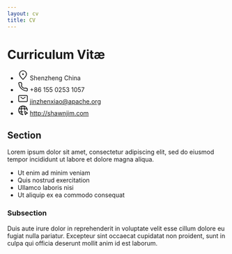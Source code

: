```yaml
---
layout: cv
title: CV
---
```


# Curriculum Vitæ



<ul>
    <li><span class="li-icon"><svg width="24px" height="24px" stroke-width="1.5" viewBox="0 0 24 24" fill="none" xmlns="http://www.w3.org/2000/svg" color="#000000"><path d="M20 10c0 4.418-8 12-8 12s-8-7.582-8-12a8 8 0 1116 0z" stroke="#000000" stroke-width="1.5"></path><path d="M12 11a1 1 0 100-2 1 1 0 000 2z" fill="#000000" stroke="#000000" stroke-width="1.5" stroke-linecap="round" stroke-linejoin="round"></path></svg>
</span><span>Shenzheng China</span></li>
    <li><span class="li-icon"><svg width="24px" height="24px" stroke-width="1.5" viewBox="0 0 24 24" fill="none" xmlns="http://www.w3.org/2000/svg" color="#000000"><path d="M18.118 14.702L14 15.5c-2.782-1.396-4.5-3-5.5-5.5l.77-4.13L7.815 2H4.064c-1.128 0-2.016.932-1.847 2.047.42 2.783 1.66 7.83 5.283 11.453 3.805 3.805 9.286 5.456 12.302 6.113 1.165.253 2.198-.655 2.198-1.848v-3.584l-3.882-1.479z" stroke="#000000" stroke-width="1.5" stroke-linecap="round" stroke-linejoin="round"></path></svg>
</span><span>+86 155 0253 1057</span></li>
    <li><span class="li-icon"><svg width="24px" height="24px" stroke-width="1.5" viewBox="0 0 24 24" fill="none" xmlns="http://www.w3.org/2000/svg" color="#000000"><path d="M7 9l5 3.5L17 9" stroke="#000000" stroke-width="1.5" stroke-linecap="round" stroke-linejoin="round"></path><path d="M2 17V7a2 2 0 012-2h16a2 2 0 012 2v10a2 2 0 01-2 2H4a2 2 0 01-2-2z" stroke="#000000" stroke-width="1.5"></path></svg>
</span><a href="mailto:jinzhenxiao@apache.org">jinzhenxiao@apache.org</a></li>
    <li><span class="li-icon"><svg width="24px" height="24px" stroke-width="1.5" viewBox="0 0 24 24" fill="none" xmlns="http://www.w3.org/2000/svg" color="#000000"><path d="M22 12c0-5.523-4.477-10-10-10S2 6.477 2 12s4.477 10 10 10M13 2.05S16 6 16 12" stroke="#000000" stroke-width="1.5" stroke-linecap="round" stroke-linejoin="round"></path><path d="M11 21.95S8 18 8 12c0-6 3-9.95 3-9.95M2.63 15.5H12M2.63 8.5h18.74" stroke="#000000" stroke-width="1.5" stroke-linecap="round" stroke-linejoin="round"></path><path clip-rule="evenodd" d="M21.879 17.917c.494.304.463 1.043-.045 1.101l-2.567.291-1.151 2.312c-.228.459-.933.234-1.05-.334l-1.255-6.116c-.099-.48.333-.782.75-.525l5.318 3.271z" stroke="#000000" stroke-width="1.5"></path></svg>
</span><a href="http://shawnjim.com">http://shawnjim.com</a></li>
</ul>

## Section

Lorem ipsum dolor sit amet, consectetur adipiscing elit, sed do eiusmod tempor incididunt ut labore et dolore magna aliqua.

* Ut enim ad minim veniam
* Quis nostrud exercitation
* Ullamco laboris nisi
* Ut aliquip ex ea commodo consequat

### Subsection

Duis aute irure dolor in reprehenderit in voluptate velit esse cillum dolore eu fugiat nulla pariatur. Excepteur sint occaecat cupidatat non proident, sunt in culpa qui officia deserunt mollit anim id est laborum.
